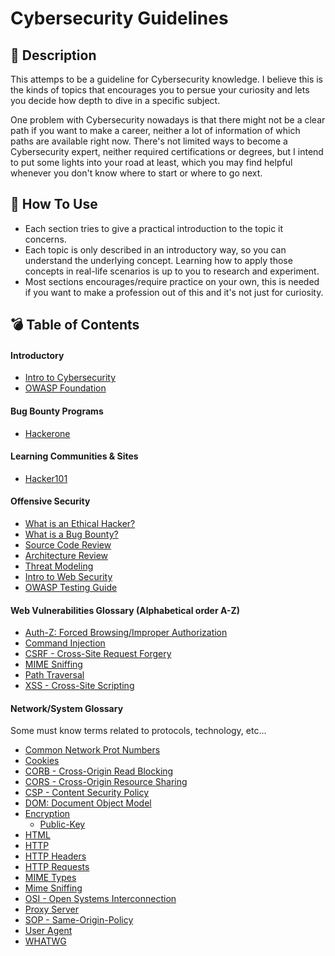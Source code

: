 # Cybersecurity Guidelines

## :pushpin: Description

This attemps to be a guideline for Cybersecurity knowledge. I believe this is the kinds of topics that encourages you to persue your curiosity and lets you decide how depth to dive in a specific subject.

One problem with Cybersecurity nowadays is that there might not be a clear path if you want to make a career, neither a lot of information of which paths are available right now. There's not limited ways to become a Cybersecurity expert, neither required certifications or degrees, but I intend to put some lights into your road at least, which you may find helpful whenever you don't know where to start or where to go next.

## :memo: How To Use

* Each section tries to give a practical introduction to the topic it concerns.
* Each topic is only described in an introductory way, so you can understand the underlying concept. Learning how to apply those concepts in real-life scenarios is up to you to research and experiment.
* Most sections encourages/require practice on your own, this is needed if you want to make a profession out of this and it's not just for curiosity.

## :bomb: Table of Contents

#### Introductory

* [Intro to Cybersecurity](./intro_to_cybersecurity)
* [OWASP Foundation](./intro_to_cybersecurity/owasp)

#### Bug Bounty Programs

* [Hackerone](https://www.hackerone.com/)

#### Learning Communities & Sites

* [Hacker101](https://www.hacker101.com/)

#### Offensive Security

* [What is an Ethical Hacker?](./offensive)
* [What is a Bug Bounty?](./offensive/bug-bounty)
* [Source Code Review](./offensive/code-review)
* [Architecture Review](./offensive/architectuer-review)
* [Threat Modeling](./offensive/threat-modeling)
* [Intro to Web Security](./offensive/web-sec)
* [OWASP Testing Guide](https://github.com/OWASP/wstg/tree/master/document)

#### Web Vulnerabilities Glossary (Alphabetical order A-Z)

* [Auth-Z: Forced Browsing/Improper Authorization](./vulnerabilities/auth-z)
* [Command Injection](./vulnerabilities/command-injection)
* [CSRF - Cross-Site Request Forgery](./vulnerabilities/csrf)
* [MIME Sniffing](./vulnerabilities/mime-sniffing)
* [Path Traversal](./vulnerabilities/path-traversal)
* [XSS - Cross-Site Scripting](./vulnerabilities/xss)

#### Network/System Glossary

Some must know terms related to protocols, technology, etc...

* [Common Network Prot Numbers](https://www.utilizewindows.com/list-of-common-network-port-numbers/)
* [Cookies](./glossary/cookies)
* [CORB - Cross-Origin Read Blocking](./glossary/corb)
* [CORS - Cross-Origin Resource Sharing](./glossary/cors)
* [CSP - Content Security Policy](./glossary/csp)
* [DOM: Document Object Model](./glossary/dom)
* [Encryption](./glossary/encryption)
  * [Public-Key](./glossary/encryption/public-key)
* [HTML](./glossary/html)
* [HTTP](./glossary/http)
* [HTTP Headers](./glossary/http-headers)
* [HTTP Requests](./glossary/http-requests)
* [MIME Types](./glossary/mime-types)
* [Mime Sniffing](./glossary/mime-sniffing)
* [OSI - Open Systems Interconnection](./glossary/osi)
* [Proxy Server](./glossary/proxy-server)
* [SOP - Same-Origin-Policy](./glossary/sop)
* [User Agent](./glossary/user-agent)
* [WHATWG](./glossary/whatwg)